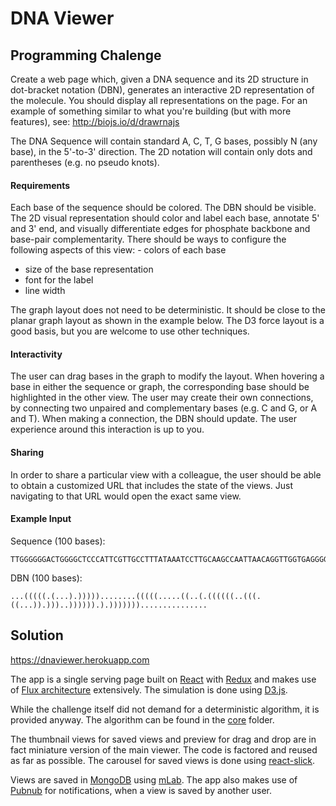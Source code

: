 # DNA Viewer

## Programming Chalenge
Create a web page which, given a DNA sequence and its 2D structure in dot-bracket notation (DBN), generates an interactive 2D representation of the molecule. You should display all representations on the page. For an example of something similar to what you're building (but with more features), see: http://biojs.io/d/drawrnajs

The DNA Sequence will contain standard A, C, T, G bases, possibly N (any base), in the 5'-to-3' direction. The 2D notation will contain only dots and parentheses (e.g. no pseudo knots).

#### Requirements
Each base of the sequence should be colored.
The DBN should be visible.
The 2D visual representation should color and label each base, annotate 5' and 3' end, and visually differentiate edges for phosphate backbone and base-pair complementarity.
There should be ways to configure the following aspects of this view: - colors of each base
- size of the base representation
- font for the label
- line width

The graph layout does not need to be deterministic. It should be close to the planar graph layout as shown in the example below. The D3 force layout is a good basis, but you are welcome to use other techniques.

#### Interactivity
The user can drag bases in the graph to modify the layout.
When hovering a base in either the sequence or graph, the corresponding base should be highlighted in the other view.
The user may create their own connections, by connecting two unpaired and complementary bases (e.g. C and G, or A and T). When making a connection, the DBN should update. The user experience around this interaction is up to you.

#### Sharing
In order to share a particular view with a colleague, the user should be able to obtain a customized URL that includes the state of the views. Just navigating to that URL would open the exact same view.

#### Example Input
Sequence (100 bases):
```
TTGGGGGGACTGGGGCTCCCATTCGTTGCCTTTATAAATCCTTGCAAGCCAATTAACAGGTTGGTGAGGGGCTTGGGTGAAAAGGTGCTTAAGACTCCGT
```
DBN (100 bases):
```
...(((((.(...).)))))........(((((.....((..(.((((((..(((.((...)).)))..)))))).).)))))))...............
```


## Solution

https://dnaviewer.herokuapp.com

The app is a single serving page built on [React](https://reactjs.org) with [Redux](https://redux.js.org) and makes use of [Flux architecture](https://facebook.github.io/flux/) extensively. The simulation is done using [D3.js](https://d3js.org).

While the challenge itself did not demand for a deterministic algorithm, it is provided anyway. The algorithm can be found in the [core](www/core) folder.

The thumbnail views for saved views and preview for drag and drop are in fact miniature version of the main viewer. The code is factored and reused as far as possible. The carousel for saved views is done using [react-slick](https://www.npmjs.com/package/react-slick).

Views are saved in [MongoDB](https://www.mongodb.com) using [mLab](https://mlab.com). The app also makes use of [Pubnub](https://www.pubnub.com) for notifications, when a view is saved by another user.

